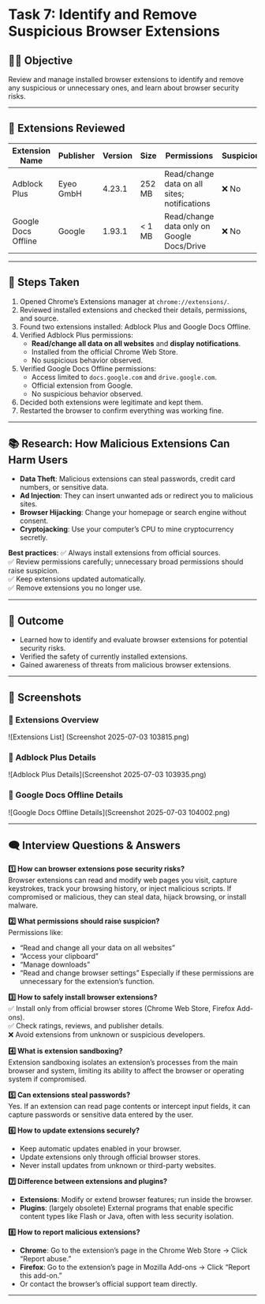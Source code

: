 # Task 7: Identify and Remove Suspicious Browser Extensions

## 👨‍💻 Objective
Review and manage installed browser extensions to identify and remove any suspicious or unnecessary ones, and learn about browser security risks.

---

## 🔎 Extensions Reviewed

| Extension Name       | Publisher  | Version | Size     | Permissions                                  | Suspicious? | Action Taken |
|----------------------|------------|---------|----------|---------------------------------------------|-------------|--------------|
| Adblock Plus         | Eyeo GmbH  | 4.23.1  | 252 MB   | Read/change data on all sites; notifications | ❌ No       | Kept         |
| Google Docs Offline  | Google     | 1.93.1  | < 1 MB   | Read/change data only on Google Docs/Drive   | ❌ No       | Kept         |

---

## 📌 Steps Taken
1. Opened Chrome’s Extensions manager at `chrome://extensions/`.
2. Reviewed installed extensions and checked their details, permissions, and source.
3. Found two extensions installed: Adblock Plus and Google Docs Offline.
4. Verified Adblock Plus permissions:
   - **Read/change all data on all websites** and **display notifications**.
   - Installed from the official Chrome Web Store.
   - No suspicious behavior observed.
5. Verified Google Docs Offline permissions:
   - Access limited to `docs.google.com` and `drive.google.com`.
   - Official extension from Google.
   - No suspicious behavior observed.
6. Decided both extensions were legitimate and kept them.
7. Restarted the browser to confirm everything was working fine.

---

## 📚 Research: How Malicious Extensions Can Harm Users
- **Data Theft**: Malicious extensions can steal passwords, credit card numbers, or sensitive data.
- **Ad Injection**: They can insert unwanted ads or redirect you to malicious sites.
- **Browser Hijacking**: Change your homepage or search engine without consent.
- **Cryptojacking**: Use your computer’s CPU to mine cryptocurrency secretly.

**Best practices**:
✅ Always install extensions from official sources.  
✅ Review permissions carefully; unnecessary broad permissions should raise suspicion.  
✅ Keep extensions updated automatically.  
✅ Remove extensions you no longer use.

---

## 📝 Outcome
- Learned how to identify and evaluate browser extensions for potential security risks.
- Verified the safety of currently installed extensions.
- Gained awareness of threats from malicious browser extensions.

---

## 📸 Screenshots

### 🔹 Extensions Overview
![Extensions List] (Screenshot 2025-07-03 103815.png)

### 🔹 Adblock Plus Details
![Adblock Plus Details](Screenshot 2025-07-03 103935.png)

### 🔹 Google Docs Offline Details
![Google Docs Offline Details](Screenshot 2025-07-03 104002.png)

---

## 🗨️ Interview Questions & Answers

**1️⃣ How can browser extensions pose security risks?**  
Browser extensions can read and modify web pages you visit, capture keystrokes, track your browsing history, or inject malicious scripts. If compromised or malicious, they can steal data, hijack browsing, or install malware.

**2️⃣ What permissions should raise suspicion?**  
Permissions like:
- “Read and change all your data on all websites”
- “Access your clipboard”
- “Manage downloads”
- “Read and change browser settings”
Especially if these permissions are unnecessary for the extension’s function.

**3️⃣ How to safely install browser extensions?**  
✅ Install only from official browser stores (Chrome Web Store, Firefox Add-ons).  
✅ Check ratings, reviews, and publisher details.  
❌ Avoid extensions from unknown or suspicious developers.

**4️⃣ What is extension sandboxing?**  
Extension sandboxing isolates an extension’s processes from the main browser and system, limiting its ability to affect the browser or operating system if compromised.

**5️⃣ Can extensions steal passwords?**  
Yes. If an extension can read page contents or intercept input fields, it can capture passwords or sensitive data entered by the user.

**6️⃣ How to update extensions securely?**  
- Keep automatic updates enabled in your browser.
- Update extensions only through official browser stores.
- Never install updates from unknown or third-party websites.

**7️⃣ Difference between extensions and plugins?**  
- **Extensions**: Modify or extend browser features; run inside the browser.
- **Plugins**: (largely obsolete) External programs that enable specific content types like Flash or Java, often with less security isolation.

**8️⃣ How to report malicious extensions?**  
- **Chrome**: Go to the extension’s page in the Chrome Web Store → Click “Report abuse.”
- **Firefox**: Go to the extension’s page in Mozilla Add-ons → Click “Report this add-on.”
- Or contact the browser’s official support team directly.

---

